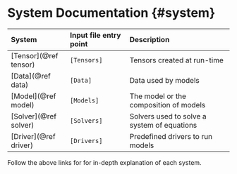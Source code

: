 # System Documentation {#system}

| System                | Input file entry point | Description                                 |
| :-------------------- | :--------------------- | :------------------------------------------ |
| [Tensor](@ref tensor) | `[Tensors]`            | Tensors created at run-time                 |
| [Data](@ref data)     | `[Data]`               | Data used by models                         |
| [Model](@ref model)   | `[Models]`             | The model or the composition of models      |
| [Solver](@ref solver) | `[Solvers]`            | Solvers used to solve a system of equations |
| [Driver](@ref driver) | `[Drivers]`            | Predefined drivers to run models            |

Follow the above links for for in-depth explanation of each system.
